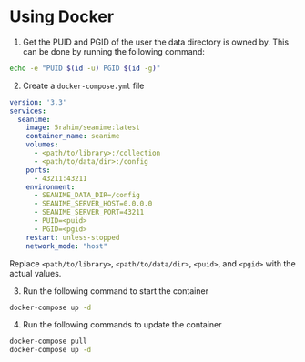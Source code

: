 # Using Docker

1. Get the PUID and PGID of the user the data directory is owned by. This can be done by running the following command:
```bash
echo -e "PUID $(id -u) PGID $(id -g)"
```
 
2. Create a `docker-compose.yml` file

```yaml
version: '3.3'
services:
  seanime:
    image: 5rahim/seanime:latest
    container_name: seanime
    volumes:
      - <path/to/library>:/collection
      - <path/to/data/dir>:/config
    ports:
      - 43211:43211
    environment:
      - SEANIME_DATA_DIR=/config
      - SEANIME_SERVER_HOST=0.0.0.0
      - SEANIME_SERVER_PORT=43211
      - PUID=<puid>
      - PGID=<pgid>
    restart: unless-stopped
    network_mode: "host"
```

Replace `<path/to/library>`, `<path/to/data/dir>`, `<puid>`, and `<pgid>` with the actual values.

3. Run the following command to start the container

```bash
docker-compose up -d
```

4. Run the following commands to update the container

```bash
docker-compose pull
docker-compose up -d
```
